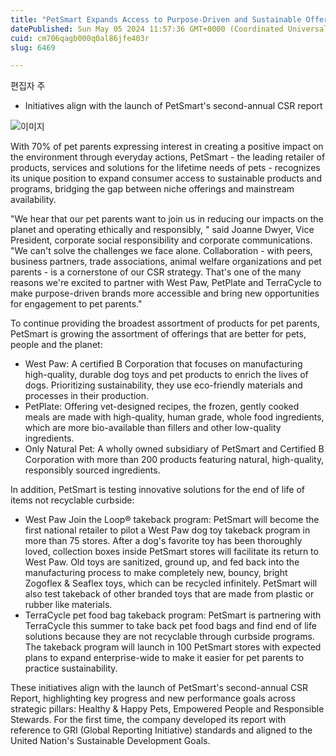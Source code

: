 ```yaml
---
title: "PetSmart Expands Access to Purpose-Driven and Sustainable Offerings, Pilot First-of-its-Kind Toy Takeback and Packaging Recycling Programs"
datePublished: Sun May 05 2024 11:57:36 GMT+0000 (Coordinated Universal Time)
cuid: cm706qagb000q0al86jfe403r
slug: 6469

---
```



편집자 주

- Initiatives align with the launch of PetSmart's second-annual CSR report

![이미지](https://cdn.hashnode.com/res/hashnode/image/upload/v1739260388667/b8dac858-ca16-42fa-8841-ec229e515891.jpeg)

With 70% of pet parents expressing interest in creating a positive impact on the environment through everyday actions, PetSmart - the leading retailer of products, services and solutions for the lifetime needs of pets - recognizes its unique position to expand consumer access to sustainable products and programs, bridging the gap between niche offerings and mainstream availability.

"We hear that our pet parents want to join us in reducing our impacts on the planet and operating ethically and responsibly, " said Joanne Dwyer, Vice President, corporate social responsibility and corporate communications. "We can't solve the challenges we face alone. Collaboration - with peers, business partners, trade associations, animal welfare organizations and pet parents - is a cornerstone of our CSR strategy. That's one of the many reasons we're excited to partner with West Paw, PetPlate and TerraCycle to make purpose-driven brands more accessible and bring new opportunities for engagement to pet parents."

To continue providing the broadest assortment of products for pet parents, PetSmart is growing the assortment of offerings that are better for pets, people and the planet:

- West Paw: A certified B Corporation that focuses on manufacturing high-quality, durable dog toys and pet products to enrich the lives of dogs. Prioritizing sustainability, they use eco-friendly materials and processes in their production.
- PetPlate: Offering vet-designed recipes, the frozen, gently cooked meals are made with high-quality, human grade, whole food ingredients, which are more bio-available than fillers and other low-quality ingredients.
- Only Natural Pet: A wholly owned subsidiary of PetSmart and Certified B Corporation with more than 200 products featuring natural, high-quality, responsibly sourced ingredients.

In addition, PetSmart is testing innovative solutions for the end of life of items not recyclable curbside:

- West Paw Join the Loop® takeback program: PetSmart will become the first national retailer to pilot a West Paw dog toy takeback program in more than 75 stores. After a dog's favorite toy has been thoroughly loved, collection boxes inside PetSmart stores will facilitate its return to West Paw. Old toys are sanitized, ground up, and fed back into the manufacturing process to make completely new, bouncy, bright Zogoflex & Seaflex toys, which can be recycled infinitely. PetSmart will also test takeback of other branded toys that are made from plastic or rubber like materials.
- TerraCycle pet food bag takeback program: PetSmart is partnering with TerraCycle this summer to take back pet food bags and find end of life solutions because they are not recyclable through curbside programs. The takeback program will launch in 100 PetSmart stores with expected plans to expand enterprise-wide to make it easier for pet parents to practice sustainability.

These initiatives align with the launch of PetSmart's second-annual CSR Report, highlighting key progress and new performance goals across strategic pillars: Healthy & Happy Pets, Empowered People and Responsible Stewards. For the first time, the company developed its report with reference to GRI (Global Reporting Initiative) standards and aligned to the United Nation's Sustainable Development Goals.
